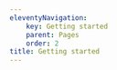 ```yaml
---
eleventyNavigation:
    key: Getting started
    parent: Pages
    order: 2
title: Getting started
---
```

